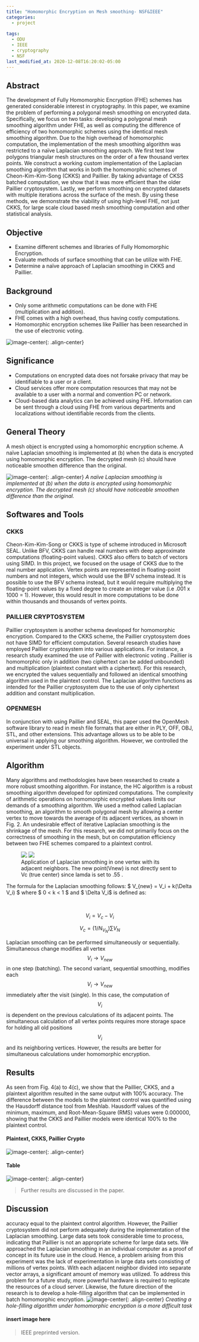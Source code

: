 ```yaml
---
title: "Homomorphic Encryption on Mesh smoothing- NSF&IEEE"
categories:
  - project
  
tags:
  - ODU
  - IEEE
  - cryptography
  - NSF
last_modified_at: 2020-12-08T16:20:02-05:00
---
```

<script type="text/javascript" src="https://cdnjs.cloudflare.com/ajax/libs/mathjax/2.7.0/MathJax.js?config=TeX-AMS_CHTML"> </script> <script type="text/x-mathjax-config"> MathJax.Hub.Config({ tex2jax: { inlineMath: [['$','$'], ['\\(','\\)']], processEscapes: true}, jax: ["input/TeX","input/MathML","input/AsciiMath","output/CommonHTML"], extensions: ["tex2jax.js","mml2jax.js","asciimath2jax.js","MathMenu.js","MathZoom.js","AssistiveMML.js", "[Contrib]/a11y/accessibility-menu.js"], TeX: { extensions: ["AMSmath.js","AMSsymbols.js","noErrors.js","noUndefined.js"], equationNumbers: { autoNumber: "AMS" } } }); </script>

## Abstract
The development of Fully Homomorphic Encryption (FHE) schemes has generated considerable interest in cryptography. In this paper, we examine the problem of performing a polygonal mesh smoothing on encrypted data. Specifically, we focus on two tasks: developing a polygonal mesh smoothing algorithm under FHE, as well as computing the difference of efficiency of two homomorphic schemes using the identical mesh smoothing algorithm. Due to the high overhead of homomorphic computation, the implementation of the mesh smoothing algorithm was restricted to a naïve Laplacian smoothing approach. We first test low polygons triangular mesh structures on the order of a few thousand vertex points. We construct a working custom implementation of the Laplacian smoothing algorithm that works in both the homomorphic schemes of Cheon-Kim-Kim-Song (CKKS) and Paillier. By taking advantage of CKSS batched computation, we show that it was more efficient than the older Paillier cryptosystem. Lastly, we perform smoothing on encrypted datasets with multiple iterations across the surface of the mesh. By using these methods, we demonstrate the viability of using high-level FHE, not just CKKS, for large scale cloud based mesh smoothing computation and other statistical analysis.



## Objective
+ Examine different schemes and libraries of Fully Homomorphic Encryption. 
+ Evaluate methods of surface smoothing that can be utilize with FHE.
+ Determine a naïve approach of Laplacian smoothing in CKKS and Paillier. 


## Background
+ Only some arithmetic computations can be done with FHE (multiplication and addition). 
+ FHE comes with a high overhead, thus having costly computations.
+ Homomorphic encryption schemes like Paillier has been researched in the use of electronic voting.

![image-center](/assets/images/hEncryption/Snip20210105_1.png){: .align-center} 

## Significance
+ Computations on encrypted data does not forsake privacy that may be identifiable to a user or a client. 
+ Cloud services offer more computation resources that may not be available to a user with a normal and convention PC or network. 
+ Cloud-based data analytics can be achieved using FHE. Information can be sent through a cloud using FHE from various departments and localizations without identifiable records from the clients. 

## General Theory
A mesh object is encrypted using a homomorphic encryption scheme. A naïve Laplacian smoothing is implemented at (b) when the data is encrypted using homomorphic encryption. The decrypted mesh (c) should have noticeable smoothen difference than the original.

![image-center](/assets/images/hEncryption/Picture5.png){: .align-center}
*A naïve Laplacian smoothing is implemented at (b) when the data is encrypted using homomorphic encryption. The decrypted mesh (c) should have noticeable smoothen difference than the original.*


## Softwares and Tools
### CKKS
Cheon-Kim-Kim-Song or CKKS is type of scheme introduced in Microsoft SEAL. Unlike BFV, CKKS can handle real numbers with deep approximate computations (floating-point values). CKKS also offers to batch of vectors using SIMD. In this project, we focused on the usage of CKKS due to the real number application. Vertex points are represented in floating-point numbers and not integers, which would use the BFV schema instead. It is possible to use the BFV schema instead, but it would require multiplying the floating-point values by a fixed degree to create an integer value (i.e .001 x 1000 = 1). However, this would result in more computations to be done within thousands and thousands of vertex points.  

### PAILLIER CRYPTOSYSTEM
Paillier cryptosystem is another schema developed for homomorphic encryption. Compared to the CKKS scheme, the Paillier cryptosystem does not have SIMD for efficient computation. Several research studies have employed Paillier cryptosystem into various applications. For instance, a research study examined the use of Paillier with electronic voting . Paillier is homomorphic only in addition (two ciphertext can be added unbounded) and multiplication (plaintext constant with a ciphertext). For this research, we encrypted the values sequentially and followed an identical smoothing algorithm used in the plaintext control. The Laplacian algorithm functions as intended for the Paillier cryptosystem due to the use of only ciphertext addition and constant multiplication. 

### OPENMESH
In conjunction with using Paillier and SEAL, this paper used the OpenMesh software library to read in mesh file formats that are either in PLY, OFF, OBJ, STL, and other extensions. This advantage allows us to be able to be universal in applying our smoothing algorithm. However, we controlled the experiment under STL objects. 


## Algorithm
Many algorithms and methodologies have been researched to create a more robust smoothing algorithm. For instance, the HC algorithm is a robust smoothing algorithm developed for optimized computations. The complexity of arithmetic operations on homomorphic encrypted values limits our demands of a smoothing algorithm. We used a method called Laplacian smoothing, an algorithm to smooth polygonal mesh by allowing a center vertex to move towards the average of its adjacent vertices, as shown in Fig. 2. An undesirable effect of iterative Laplacian smoothing is the shrinkage of the mesh. For this research, we did not primarily focus on the correctness of smoothing in the mesh, but on computation efficiency between two FHE schemes compared to a plaintext control.

<figure class="half">
    <a href="/assets/images/hEncryption/Picture11.png"><img src="/assets/images/hEncryption/Picture11.png"></a>
    <a href="/assets/images/hEncryption/Picture11-1.png"><img src="/assets/images/hEncryption/Picture11-1.png"></a>
    <figcaption> Application of Laplacian smoothing in one vertex with its adjacent neighbors. The new point(Vnew) is not directly sent to Vc (true center) since lamda is set to .55 .</figcaption>
</figure>


The formula for the Laplacian smoothing follows:
$ V_{new} =  V_i + k(\Delta V_i) $ where $ 0 < k < 1 $ and $ \Delta V_i$ is defined as:

<br>

$$ V_i = V_c - V_i $$

$$ V_c = (1/N_{V_{N}})\sum V_{N} $$ 


Laplacian smoothing can be performed simultaneously or sequentially. Simultaneous change modifies all vertex $$ V_i \rightarrow V_{new} $$ in one step (batching). The second variant, sequential smoothing, modifies each $$ V_i \rightarrow V_{new} $$ immediately after the visit (single). In this case, the computation of $$ V_i $$ is dependent on the previous calculations of its adjacent points. The simultaneous calculation of all vertex points requires more storage space for holding all old positions $$ V_i $$  and its neighboring vertices. However, the results are better for simultaneous calculations under homomorphic encryption.

## Results
As seen from Fig. 4(a) to 4(c), we show that the Paillier, CKKS, and a plaintext algorithm resulted in the same output with 100% accuracy. The difference between the models to the plaintext control was quantified using the Hausdorff distance tool from Meshlab. Hausdorff values of the minimum, maximum, and Root-Mean-Square (RMS) values were 0.000000, showing that the CKKS and Paillier models were identical 100% to the plaintext control.

#### Plaintext, CKKS, Paillier Crypto 
![image-center](/assets/images/hEncryption/Snip20210105_2.png){: .align-center}

#### Table
![image-center](/assets/images/hEncryption/Picture1.png){: .align-center}

> Further results are discussed in the paper. 

##  Discussion
accuracy equal to the plaintext control algorithm. However, the Paillier cryptosystem did not perform adequately during the implementation of the Laplacian smoothing. Large data sets took considerable time to process, indicating that Paillier is not an appropriate scheme for large data sets. We approached the Laplacian smoothing in an individual computer as a proof of concept in its future use in the cloud. Hence, a problem arising from this experiment was the lack of experimentation in large data sets consisting of millions of vertex points. With each adjacent neighbor divided into separate vector arrays, a significant amount of memory was utilized. To address this problem for a future study, more powerful hardware is required to replicate the resources of a cloud server. Likewise, the future direction of the research is to develop a hole-filling algorithm that can be implemented in batch homomorphic encryption.
![image-center](/assets/images/hEncryption/Picture12.png){: .align-center}
*Creating a hole-filling algorithm under homomorphic encryption is a more difficult task*

#### insert image here
> IEEE preprinted version. 


